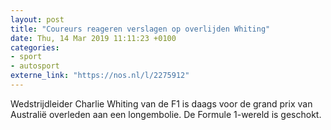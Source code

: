 ```yaml
---
layout: post
title: "Coureurs reageren verslagen op overlijden Whiting"
date: Thu, 14 Mar 2019 11:11:23 +0100
categories: 
- sport 
- autosport 
externe_link: "https://nos.nl/l/2275912"
---
```


Wedstrijdleider Charlie Whiting van de F1 is daags voor de grand prix van Australië overleden aan een longembolie. De Formule 1-wereld is geschokt.
